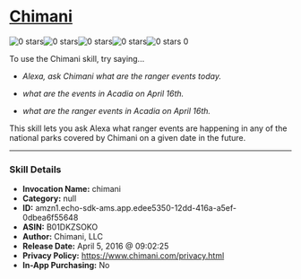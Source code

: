 # [Chimani](http://alexa.amazon.com/#skills/amzn1.echo-sdk-ams.app.edee5350-12dd-416a-a5ef-0dbea6f55648)
![0 stars](../../images/ic_star_border_black_18dp_1x.png)![0 stars](../../images/ic_star_border_black_18dp_1x.png)![0 stars](../../images/ic_star_border_black_18dp_1x.png)![0 stars](../../images/ic_star_border_black_18dp_1x.png)![0 stars](../../images/ic_star_border_black_18dp_1x.png) 0

To use the Chimani skill, try saying...

* *Alexa, ask Chimani what are the ranger events today.*

* *what are the events in Acadia on April 16th.*

* *what are the ranger events in Acadia on April 16th.*

This skill lets you ask Alexa what ranger events are happening in any of the national parks covered by Chimani on a given date in the future.

***

### Skill Details

* **Invocation Name:** chimani
* **Category:** null
* **ID:** amzn1.echo-sdk-ams.app.edee5350-12dd-416a-a5ef-0dbea6f55648
* **ASIN:** B01DKZSOKO
* **Author:** Chimani, LLC
* **Release Date:** April 5, 2016 @ 09:02:25
* **Privacy Policy:** https://www.chimani.com/privacy.html
* **In-App Purchasing:** No
